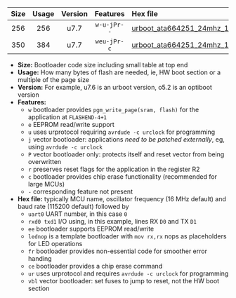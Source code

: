 |Size|Usage|Version|Features|Hex file|
|:-:|:-:|:-:|:-:|:--|
|256|256|u7.7|`w-u-jPr--`|[urboot_ata664251_24mhz_1000000bps_uart0_rxa0_txa1_lednop_fr_ur_vbl.hex](https://raw.githubusercontent.com/stefanrueger/urboot.hex/main/mcus/ata664251/fcpu_24mhz/1000000_bps/urboot_ata664251_24mhz_1000000bps_uart0_rxa0_txa1_lednop_fr_ur_vbl.hex)|
|350|384|u7.7|`weu-jPr-c`|[urboot_ata664251_24mhz_1000000bps_uart0_rxa0_txa1_ee_lednop_fr_ce_ur_vbl.hex](https://raw.githubusercontent.com/stefanrueger/urboot.hex/main/mcus/ata664251/fcpu_24mhz/1000000_bps/urboot_ata664251_24mhz_1000000bps_uart0_rxa0_txa1_ee_lednop_fr_ce_ur_vbl.hex)|

- **Size:** Bootloader code size including small table at top end
- **Usage:** How many bytes of flash are needed, ie, HW boot section or a multiple of the page size
- **Version:** For example, u7.6 is an urboot version, o5.2 is an optiboot version
- **Features:**
  + `w` bootloader provides `pgm_write_page(sram, flash)` for the application at `FLASHEND-4+1`
  + `e` EEPROM read/write support
  + `u` uses urprotocol requiring `avrdude -c urclock` for programming
  + `j` vector bootloader: applications *need to be patched externally*, eg, using `avrdude -c urclock`
  + `P` vector bootloader only: protects itself and reset vector from being overwritten
  + `r` preserves reset flags for the application in the register R2
  + `c` bootloader provides chip erase functionality (recommended for large MCUs)
  + `-` corresponding feature not present
- **Hex file:** typically MCU name, oscillator frequency (16 MHz default) and baud rate (115200 default) followed by
  + `uart0` UART number, in this case `0`
  + `rxd0 txd1` I/O using, in this example, lines RX `D0` and TX `D1`
  + `ee` bootloader supports EEPROM read/write
  + `lednop` is a template bootloader with `mov rx,rx` nops as placeholders for LED operations
  + `fr` bootloader provides non-essential code for smoother error handing
  + `ce` bootloader provides a chip erase command
  + `ur` uses urprotocol and requires `avrdude -c urclock` for programming
  + `vbl` vector bootloader: set fuses to jump to reset, not the HW boot section
